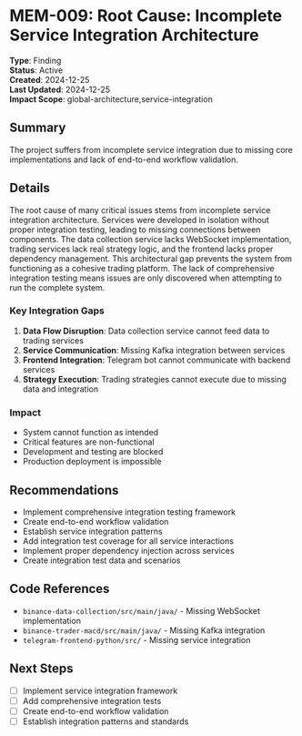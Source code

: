 # MEM-009: Root Cause: Incomplete Service Integration Architecture

**Type**: Finding  
**Status**: Active  
**Created**: 2024-12-25  
**Last Updated**: 2024-12-25  
**Impact Scope**: global-architecture,service-integration  

## Summary

The project suffers from incomplete service integration due to missing core implementations and lack of end-to-end workflow validation.

## Details

The root cause of many critical issues stems from incomplete service integration architecture. Services were developed in isolation without proper integration testing, leading to missing connections between components. The data collection service lacks WebSocket implementation, trading services lack real strategy logic, and the frontend lacks proper dependency management. This architectural gap prevents the system from functioning as a cohesive trading platform. The lack of comprehensive integration testing means issues are only discovered when attempting to run the complete system.

### Key Integration Gaps
1. **Data Flow Disruption**: Data collection service cannot feed data to trading services
2. **Service Communication**: Missing Kafka integration between services
3. **Frontend Integration**: Telegram bot cannot communicate with backend services
4. **Strategy Execution**: Trading strategies cannot execute due to missing data and integration

### Impact
- System cannot function as intended
- Critical features are non-functional
- Development and testing are blocked
- Production deployment is impossible

## Recommendations

- Implement comprehensive integration testing framework
- Create end-to-end workflow validation
- Establish service integration patterns
- Add integration test coverage for all service interactions
- Implement proper dependency injection across services
- Create integration test data and scenarios

## Code References

- `binance-data-collection/src/main/java/` - Missing WebSocket implementation
- `binance-trader-macd/src/main/java/` - Missing Kafka integration
- `telegram-frontend-python/src/` - Missing service integration

## Next Steps

- [ ] Implement service integration framework
- [ ] Add comprehensive integration tests
- [ ] Create end-to-end workflow validation
- [ ] Establish integration patterns and standards
